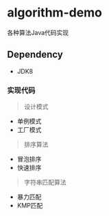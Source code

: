 # algorithm-demo
各种算法Java代码实现

## Dependency
* JDK8

### 实现代码

> 设计模式
* 单例模式
* 工厂模式

> 排序算法
* 冒泡排序
* 快速排序

> 字符串匹配算法
* 暴力匹配
* KMP匹配
